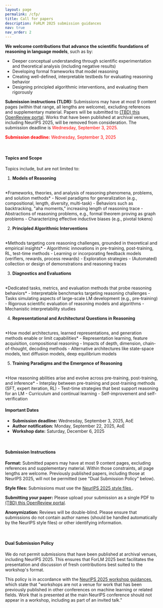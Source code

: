 ```yaml
---
layout: page
permalink: /cfp/
title: Call for papers
description: FoRLM 2025 submission guidances
nav: true
nav_order: 2
---
```


**We welcome contributions that advance the scientific foundations of reasoning in language models**, such as by:
- Deeper conceptual understanding through scientific experimentation and theoretical analysis (including negative results)
- Developing formal frameworks that model reasoning
- Creating well-defined, interpretable testbeds for evaluating reasoning behavior
- Designing principled algorithmic interventions, and evaluating them rigorously

**Submission instructions (TLDR):** Submissions may have at most 9 content pages (within that range, all lengths are welcome), excluding references and supplementary material.
Papers will be submitted to <a href="https://openreview.net/">(TBD) this OpenReview portal</a>.
Works that have been published at archival venues, including NeurIPS 2025, will be removed from consideration.
The submission deadline is <span style="color:red">Wednesday, September 3, 2025.</span>

<span style="color:red">**Submission deadline:** Wednesday, September 3, 2025</span>

<br>

#### Topics and Scope

Topics include, but are not limited to:

1. **Models of Reasoning**
<br>
*Frameworks, theories, and analysis of reasoning phenomena, problems, and solution methods*
  - Novel paradigms for generalization (e.g., compositional, length, diversity, multi-task)
  - Behaviors such as backtracking, "aha moments," increasing length of reasoning trace
  - Abstractions of reasoning problems, e.g., formal theorem proving as graph problems
  - Characterizing effective inductive biases (e.g., pivotal tokens)

2. **Principled Algorithmic Interventions**
<br>
*Methods targeting core reasoning challenges, grounded in theoretical and empirical insights*
  - Algorithmic innovations in pre-training, post-training, RL, test-time methods
  - Learning or incorporating feedback models (verifiers, rewards, process rewards)
  - Exploration strategies
  - (Automated) collection or design of demonstrations and reasoning traces 

3. **Diagnostics and Evaluations**
<br>
*Dedicated tasks, metrics, and evaluation methods that probe reasoning behaviors*
  - Interpretable benchmarks targeting reasoning challenges
  - Tasks simulating aspects of large-scale LM development (e.g., pre-training)
  - Rigorous scientific evaluation of reasoning models and algorithms
  - Mechanistic interpretability studies

4. **Representational and Architectural Questions in Reasoning**
<br>
*How model architectures, learned representations, and generation methods enable or limit capabilities*
  - Representation learning, feature acquisition, compositional reasoning
  - Impacts of depth, dimension, chain-of-thought, decoding methods
  - Alternative architectures like state-space models, text diffusion models, deep equilibrium models

5. **Training Paradigms and the Emergence of Reasoning**
<br>
*How reasoning abilities arise and evolve across pre-training, post-training, and inference*
  - Interplay between pre-training and post-training methods (SFT, expert iteration, RL)
  - Test-time strategies that best support reasoning for an LM
  - Curriculum and continual learning 
  - Self-improvement and self-verification

<br>

#### Important Dates

- **Submission deadline:** Wednesday, September 3, 2025, AoE
- **Author notification:** Monday, September 22, 2025, AoE
- **Workshop date:** Saturday, December 6, 2025

<br>

#### Submission Instructions

**Format:** Submitted papers may have at most 9 content pages, excluding references and supplementary material.
Within those constraints, all page lengths are welcome.
Previously published papers, including those at NeurIPS 2025, will not be permitted (see "Dual Submission Policy" below).

**Style files:** Submissions must use the <a href="https://media.neurips.cc/Conferences/NeurIPS2025/Styles.zip"> NeurIPS 2025 style files </a>.

**Submitting your paper:** Please upload your submission as a single PDF to <a href="https://openreview.net/">(TBD) this OpenReview portal</a>. 

**Anonymization:** Reviews will be double-blind. Please ensure that submissions do not contain author names (should be handled automatically by the NeurIPS style files) or other identifying information.

<br>

#### Dual Submission Policy

We do not permit submissions that have been published at archival venues, including NeurIPS 2025.
This ensures that ForLM 2025 best facilitates the presentation and discussion of fresh contributions best suited to the workshop's format.

This policy is in accordance with the
<a href="https://neurips.cc/Conferences/2025/CallForWorkshopsGuidance">NeurIPS 2025 workshop guidances</a>, which state that "workshops are not a venue for work that has been previously published in other conferences on machine learning or related fields. Work that is presented at the main NeurIPS conference should not appear in a workshop, including as part of an invited talk."

